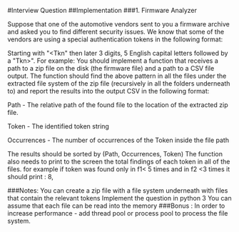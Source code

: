 #Interview Question
##Implementation
###1. Firmware Analyzer

Suppose that one of the automotive vendors sent to you a firmware archive
and asked you to find different security issues. We know that some of the
vendors are using a special authentication tokens in the following format:

Starting with "<Tkn" then later 3 digits, 5 English capital letters followed by a
"Tkn>". For example: <Tkn435JFIRKTkn>
You should implement a function that receives a path to a zip file on the disk
(the firmware file) and a path to a CSV file output. The function should find the
above pattern in all the files under the extracted file system of the zip file
(recursively in all the folders underneath to) and report the results into the
output CSV in the following format:

Path - The relative path of the found file to the location of the extracted
zip file.

Token - The identified token string

Occurrences - The number of occurrences of the Token inside the file path

The results should be sorted by (Path, Occurrences, Token)
The function also needs to print to the screen the total findings of each
token in all of the files. for example if token <Tkn435JFIRKTkn> was found
only in f1< 5 times and in f2 <3 times it should print <Tkn435JFIRKTkn> : 8,


###Notes:
You can create a zip file with a file system underneath with files that
contain the relevant tokens
Implement the question in python 3
You can assume that each file can be read into the memory
###Bonus : 
In order to increase performance - add thread pool or process pool to process the file system.
